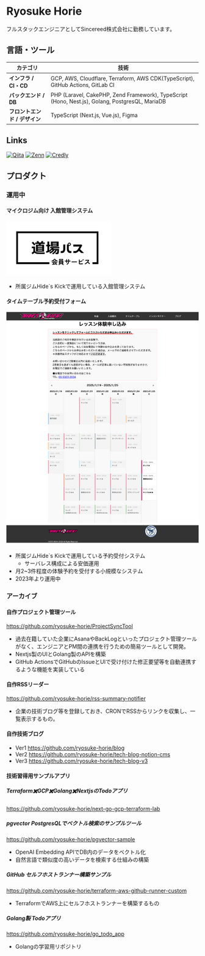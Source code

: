 # Ryosuke Horie

フルスタックエンジニアとしてSincereed株式会社に勤務しています。

## 言語・ツール

| カテゴリ | 技術 |
|----------|------|
| **インフラ / CI・CD** | GCP, AWS, Cloudflare, Terraform, AWS CDK(TypeScript), GitHub Actions, GitLab CI |
| **バックエンド / DB** | PHP (Laravel, CakePHP, Zend Framework), TypeScript (Hono, Nest.js), Golang, PostgresQL, MariaDB |
| **フロントエンド / デザイン** | TypeScript (Next.js, Vue.js), Figma |

## Links

[![Qiita](https://img.shields.io/badge/Qiita-55C500?style=for-the-badge&logo=qiita&logoColor=white)](https://qiita.com/ryosuke-horie)
[![Zenn](https://img.shields.io/badge/Zenn-3EA8FF?style=for-the-badge&logo=zenn&logoColor=white)](https://zenn.dev/ryosuke_horie)
[![Credly](https://img.shields.io/badge/Credly-FF6B6B?style=for-the-badge&logo=credly&logoColor=white)](https://www.credly.com/users/ryosuke-horie.4573376d)

## プロダクト

### 運用中

#### マイクロジム向け 入館管理システム

![dojo-pass-logo](/picture/dojo-pass-logo.png)

- 所属ジムHide`s Kickで運用している入館管理システム

#### タイムテーブル予約受付フォーム

![timetable](/picture/timetable.png)

- 所属ジムHide`s Kickで運用している予約受付システム
  - サーバレス構成による安価運用
- 月2~3件程度の体験予約を受付する小規模なシステム
- 2023年より運用中

### アーカイブ

#### 自作プロジェクト管理ツール

<https://github.com/ryosuke-horie/ProjectSyncTool>

- 過去在籍していた企業にAsanaやBackLogといったプロジェクト管理ツールがなく、エンジニアとPM間の連携を行うための簡易ツールとして開発。
- Nextjs製のUIとGolang製のAPIを構築
- GitHub ActionsでGitHubのIssueとUIで受け付けた修正要望等を自動連携するような機能を実装している

#### 自作RSSリーダー

<https://github.com/ryosuke-horie/rss-summary-notifier>

- 企業の技術ブログ等を登録しておき、CRONでRSSからリンクを収集し、一覧表示するもの。

#### 自作技術ブログ

- Ver1 <https://github.com/ryosuke-horie/blog>
- Ver2 <https://github.com/ryosuke-horie/tech-blog-notion-cms>
- Ver3 <https://github.com/ryosuke-horie/tech-blog-v3>

#### 技術習得用サンプルアプリ

##### Terraform✖️GCP✖️Golang✖️NextjsのTodoアプリ

<https://github.com/ryosuke-horie/next-go-gcp-terraform-lab>

##### pgvector PostgresQLでベクトル検索のサンプルツール

<https://github.com/ryosuke-horie/pgvector-sample>

- OpenAI Embedding APIでDB内のデータをベクトル化
- 自然言語で類似度の高いデータを検索する仕組みの構築

##### GitHub セルフホストランナー構築サンプル

<https://github.com/ryosuke-horie/terraform-aws-github-runner-custom>

- TerraformでAWS上にセルフホストランナーを構築するもの

##### Golang製 Todoアプリ

<https://github.com/ryosuke-horie/go_todo_app>

- Golangの学習用リポジトリ
